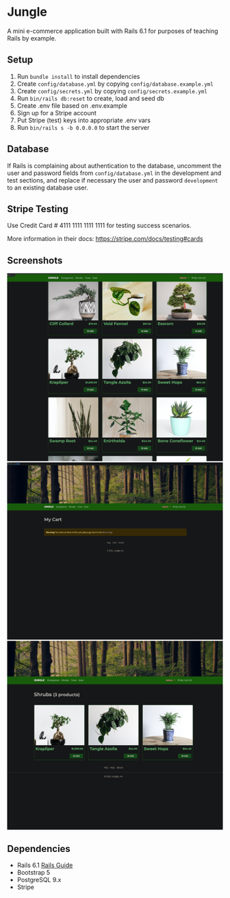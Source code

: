 # Jungle

A mini e-commerce application built with Rails 6.1 for purposes of teaching Rails by example.

## Setup

1. Run `bundle install` to install dependencies
2. Create `config/database.yml` by copying `config/database.example.yml`
3. Create `config/secrets.yml` by copying `config/secrets.example.yml`
4. Run `bin/rails db:reset` to create, load and seed db
5. Create .env file based on .env.example
6. Sign up for a Stripe account
7. Put Stripe (test) keys into appropriate .env vars
8. Run `bin/rails s -b 0.0.0.0` to start the server

## Database

If Rails is complaining about authentication to the database, uncomment the user and password fields from `config/database.yml` in the development and test sections, and replace if necessary the user and password `development` to an existing database user.

## Stripe Testing

Use Credit Card # 4111 1111 1111 1111 for testing success scenarios.

More information in their docs: <https://stripe.com/docs/testing#cards>

## Screenshots

!["main page of the jungle scheduler"](https://github.com/Trishnarjun/jungle-rails/blob/master/docs/Screen%20Shot%202022-05-11%20at%2010.56.31%20PM.png)
!["the cart clicked on when empty"](https://github.com/Trishnarjun/jungle-rails/blob/master/docs/Screen%20Shot%202022-05-11%20at%2010.56.43%20PM.png)
!["sorted productes"](https://github.com/Trishnarjun/jungle-rails/blob/master/docs/Screen%20Shot%202022-05-11%20at%2010.56.57%20PM.png)

## Dependencies

- Rails 6.1 [Rails Guide](http://guides.rubyonrails.org/v6.1/)
- Bootstrap 5
- PostgreSQL 9.x
- Stripe
